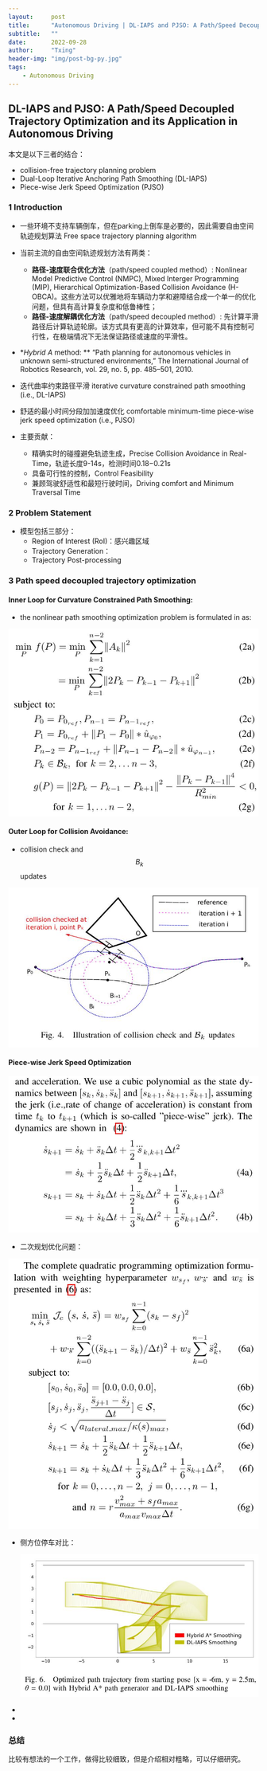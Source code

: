 ```yaml
---
layout:     post
title:      "Autonomous Driving | DL-IAPS and PJSO: A Path/Speed Decoupled Trajectory Optimization and its Application in Autonomous Driving (Baidu, 2020)"
subtitle:   ""
date:       2022-09-28
author:     "Txing"
header-img: "img/post-bg-py.jpg"
tags:
    - Autonomous Driving
---
```


## DL-IAPS and PJSO: A Path/Speed Decoupled Trajectory Optimization and its Application in Autonomous Driving

本文是以下三者的结合：

- collision-free trajectory planning problem
- Dual-Loop Iterative Anchoring Path Smoothing (DL-IAPS)
- Piece-wise Jerk Speed Optimization (PJSO)

### 1 Introduction

- 一些环境不支持车辆倒车，但在parking上倒车是必要的，因此需要自由空间轨迹规划算法 Free space trajectory planning algorithm
- 当前主流的自由空间轨迹规划方法有两类：
  - **路径-速度联合优化方法**（path/speed coupled method）: Nonlinear Model Predictive Control (NMPC), Mixed Interger Programming (MIP), Hierarchical Optimization-Based Collision Avoidance (H-OBCA)。这些方法可以优雅地将车辆动力学和避障结合成一个单一的优化问题，但具有高计算复杂度和低鲁棒性；
  - **路径-速度解耦优化方法**（path/speed decoupled method）: 先计算平滑路径后计算轨迹轮廓。该方式具有更高的计算效率，但可能不具有控制可行性，在极端情况下无法保证路径或速度的平滑性。
- **Hybrid A* method: ** “Path planning for autonomous vehicles in unknown semi-structured environments,” The International Journal of Robotics Research, vol. 29, no. 5, pp. 485–501, 2010.

- 迭代曲率约束路径平滑 iterative curvature constrained path smoothing (i.e., DL-IAPS)

- 舒适的最小时间分段加加速度优化 comfortable minimum-time piece-wise jerk speed optimization (i.e., PJSO)
- 主要贡献：
  - 精确实时的碰撞避免轨迹生成，Precise Collision Avoidance in Real-Time，轨迹长度9-14s，检测时间0.18−0.21s
  - 具备可行性的控制，Control Feasibility
  - 兼顾驾驶舒适性和最短行驶时间，Driving comfort and Minimum Traversal Time

### 2 Problem Statement

- 模型包括三部分：
  - Region of Interest (RoI)：感兴趣区域
  - Trajectory Generation：
  - Trajectory Post-processing

### 3 Path speed decoupled trajectory optimization

#### Inner Loop for Curvature Constrained Path Smoothing:

- the nonlinear path smoothing optimization problem is formulated in as:

![非线性路径平滑优化问题](https://raw.githubusercontent.com/txing-casia/txing-casia.github.io/master/img/20220929-1.jpg)

#### Outer Loop for Collision Avoidance:

- collision check and $$B_k$$ updates

![碰撞检测](https://raw.githubusercontent.com/txing-casia/txing-casia.github.io/master/img/20220929-2.jpg)

#### Piece-wise Jerk Speed Optimization

![Jerk形式推导](https://raw.githubusercontent.com/txing-casia/txing-casia.github.io/master/img/20220929-3.jpg)

- 二次规划优化问题：

![二次规划优化问题](https://raw.githubusercontent.com/txing-casia/txing-casia.github.io/master/img/20220929-4.jpg)

- 侧方位停车对比：

  ![Optimized path trajectory from starting pose $$[x = -6m, y = 2.5m, \theta = 0.0]$$ with Hybrid A* path generator and DL-IAPS smoothing](https://raw.githubusercontent.com/txing-casia/txing-casia.github.io/master/img/20220929-5.jpg)

  



-  

- 

### 总结

比较有想法的一个工作，做得比较细致，但是介绍相对粗略，可以仔细研究。
